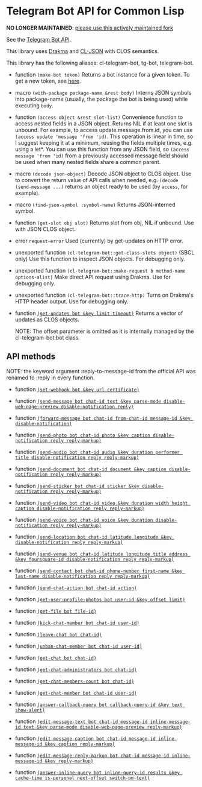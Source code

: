 # Telegram Bot API for Common Lisp

**NO LONGER MAINTAINED**: [please use this actively maintained fork](https://github.com/40ants/cl-telegram-bot)

See the [Telegram Bot API](https://core.telegram.org/bots/api).

This library uses [Drakma](http://weitz.de/drakma/) and [CL-JSON](https://common-lisp.net/project/cl-json/) with CLOS semantics.

This library has the following aliases: cl-telegram-bot, tg-bot, telegram-bot.

- function `(make-bot token)`
    Returns a bot instance for a given token. To get a new token, see [here](https://core.telegram.org/bots#3-how-do-i-create-a-bot).

- macro `(with-package package-name &rest body)`
    Interns JSON symbols into package-name (usually, the package the bot is being used) while executing `body`.

- function `(access object &rest slot-list)`
    Convenience function to access nested fields in a JSON object. Returns NIL if at least one slot is unbound. For example, to access update.message.from.id, you can use
    `(access update 'message 'from 'id)`. This operation is linear in time, so I suggest keeping it at a minimum,
    reusing the fields multiple times, e.g. using a let*. 
    You can use this function from any JSON field, so `(access message 'from 'id)` from a previously accessed message field
    should be used when many nested fields share a common parent.

- macro `(decode json-object)`
    Decode JSON object to CLOS object. Use to convert the return value of API calls when needed, e.g.
    `(decode (send-message ...)` returns an object ready to be used (by `access`, for example).

- macro `(find-json-symbol :symbol-name)`
    Returns JSON-interned symbol.

- function `(get-slot obj slot)`
    Returns slot from obj, NIL if unbound. Use with JSON CLOS object.

- error `request-error`
    Used (currently) by get-updates on HTTP error.

- unexported function `(cl-telegram-bot::get-class-slots object)` (SBCL only)
    Use this function to inspect JSON objects. For debugging only.

- unexported function `(cl-telegram-bot::make-request b method-name options-alist)`
    Make direct API request using Drakma. Use for debugging only.

- unexported function `(cl-telegram-bot::trace-http)`
    Turns on Drakma's HTTP header output. Use for debugging only.

- function [`(get-updates bot &key limit timeout)`](https://core.telegram.org/bots/api#getupdates)
    Returns a vector of updates as CLOS objects.

    NOTE: The offset parameter is omitted as it is internally managed by the cl-telegram-bot:bot class.

## API methods

NOTE: the keyword argument :reply-to-message-id from the official API was renamed to :reply in every function.

- function [`(set-webhook bot &key url certificate)`](https://core.telegram.org/bots/api#setwebhook)

- function [`(send-message bot chat-id text &key parse-mode disable-web-page-preview disable-notification reply)`](https://core.telegram.org/bots/api#sendmessage)

- function [`(forward-message bot chat-id from-chat-id message-id &key disable-notification)`](https://core.telegram.org/bots/api#forwardmessage)

- function [`(send-photo bot chat-id photo &key caption disable-notification reply reply-markup)`](https://core.telegram.org/bots/api#sendphoto)

- function [`(send-audio bot chat-id audio &key duration performer title disable-notification reply reply-markup)`](https://core.telegram.org/bots/api#sendaudio)

- function [`(send-document bot chat-id document &key caption disable-notification reply reply-markup)`](https://core.telegram.org/bots/api#senddocument)

- function [`(send-sticker bot chat-id sticker &key disable-notification reply reply-markup)`](https://core.telegram.org/bots/api#sendsticker)

- function [`(send-video bot chat-id video &key duration width height caption disable-notification reply reply-markup)`](https://core.telegram.org/bots/api#sendvideo)

- function [`(send-voice bot chat-id voice &key duration disable-notification reply reply-markup)`](https://core.telegram.org/bots/api#sendvoice)

- function [`(send-location bot chat-id latitude longitude &key disable-notification reply reply-markup)`](https://core.telegram.org/bots/api#sendlocation)

- function [`(send-venue bot chat-id latitude longitude title address &key foursquare-id disable-notification reply reply-markup)`](https://core.telegram.org/bots/api#sendvenue)

- function [`(send-contact bot chat-id phone-number first-name &key last-name disable-notification reply reply-markup)`](https://core.telegram.org/bots/api#sendcontact)

- function [`(send-chat-action bot chat-id action)`](https://core.telegram.org/bots/api#sendchataction)

- function [`(get-user-profile-photos bot user-id &key offset limit)`](https://core.telegram.org/bots/api#getuserprofilephotos)

- function [`(get-file bot file-id)`](https://core.telegram.org/bots/api#getfile)

- function [`(kick-chat-member bot chat-id user-id)`](https://core.telegram.org/bots/api#kickchatmember)

- function [`(leave-chat bot chat-id)`](https://core.telegram.org/bots/api#leavechat)

- function [`(unban-chat-member bot chat-id user-id)`](https://core.telegram.org/bots/api#unbanchatmember)

- function [`(get-chat bot chat-id)`](https://core.telegram.org/bots/api#getchat)

- function [`(get-chat-administrators bot chat-id)`](https://core.telegram.org/bots/api#getchatadministrators)

- function [`(get-chat-members-count bot chat-id)`](https://core.telegram.org/bots/api#getchatmemberscount)

- function [`(get-chat-member bot chat-id user-id)`](https://core.telegram.org/bots/api#getchatmember)

- function [`(answer-callback-query bot callback-query-id &key text show-alert)`](https://core.telegram.org/bots/api#answercallbackquery)

- function [`(edit-message-text bot chat-id message-id inline-message-id text &key parse-mode disable-web-page-preview reply-markup)`](https://core.telegram.org/bots/api#editmessagetext)

- function [`(edit-message-caption bot chat-id message-id inline-message-id &key caption reply-markup)`](https://core.telegram.org/bots/api#editmessagecaption)

- function [`(edit-message-reply-markup bot chat-id message-id inline-message-id &key reply-markup)`](https://core.telegram.org/bots/api#editmessagereplymarkup)

- function [`(answer-inline-query bot inline-query-id results &key cache-time is-personal next-offset switch-pm-text)`](https://core.telegram.org/bots/api#answerinlinequery)
